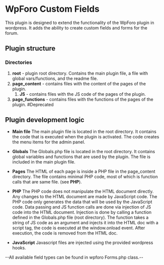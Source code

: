 # **WpForo Custom Fields**
This plugin is designed to extend the functionality of the WpForo plugin in wordpress.
It adds the ability to create custom fields and forms for the forum.

## **Plugin structure**
### Directories
1. **root** - plugin root directory. Contains the main plugin file, a file with global vars/functions, and the readme file.
2. **page_content** - contains files with the content of the pages of the plugin.
    1. **JS** - contains files with the JS code of the pages of the plugin.
3. **page_functions** - contains files with the functions of the pages of the plugin. #Deprecated

## **Plugin development logic**
- **Main file**
The main plugin file is located in the root directory. It contains the code that is executed when the plugin is activated. The code creates the menu items for the admin panel.

- **Globals**
The Globals.php file is located in the root directory. It contains global variables and functions that are used by the plugin. The file is included in the main plugin file.

- **Pages**
The HTML of each page is inside a PHP file in the page_content directory. The file contains minimal PHP code, most of which is function calls that are same file. (see **PHP**). 

- **PHP**
The PHP code does not manipulate the HTML document directly. Any changes to the HTML document are made by JavaScript code. The PHP code only generates the data that will be used by the JavaScript code. Data passing and JS function calls are done via injection of JS code into the HTML document. Injection is done by calling a function defined in the Globals.php file (root directory). The function takes a string of JS code as an argument and injects it into the HTML doc with a script tag, the code is executed at the window.onload event. After execution, the code is removed from the HTML doc.

- **JavaScript**
Javascript files are injected using the provided wordpress hooks.

--All available field types can be found in wpforo Forms.php class.--